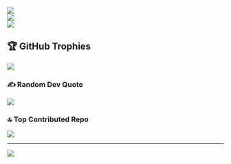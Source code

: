 

![](https://github-readme-stats.vercel.app/api?username=mimsvic&theme=dark&hide_border=false&include_all_commits=false&count_private=false)<br/>
![](https://github-readme-streak-stats.herokuapp.com/?user=mimsvic&theme=dark&hide_border=false)<br/>
![](https://github-readme-stats.vercel.app/api/top-langs/?username=mimsvic&theme=dark&hide_border=false&include_all_commits=false&count_private=false&layout=compact)<br/>

## 🏆 GitHub Trophies
![](https://github-profile-trophy.vercel.app/?username=mimsvic&theme=darcula&no-frame=false&no-bg=true&margin-w=4)

### ✍️ Random Dev Quote
![](https://quotes-github-readme.vercel.app/api?type=horizontal&theme=radical)

### 🔝 Top Contributed Repo
![](https://github-contributor-stats.vercel.app/api?username=mimsvic&limit=5&theme=dark&combine_all_yearly_contributions=true)

---
[![](https://visitcount.itsvg.in/api?id=mimsvic&icon=0&color=10)](https://visitcount.itsvg.in)

